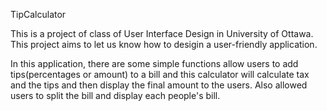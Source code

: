 TipCalculator

This is a project of class of User Interface Design in University of Ottawa. This project aims to let us know how to desigin a user-friendly application.

In this application, there are some simple functions allow users to add tips(percentages or amount) to a bill and this calculator will calculate tax and the tips and then display the final amount to the users. Also allowed users to split the bill and display each people's bill.
